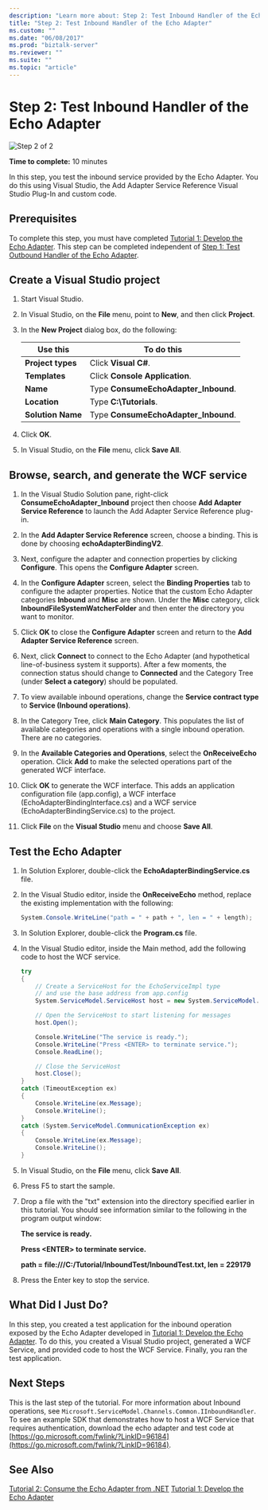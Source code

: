 ```yaml
---
description: "Learn more about: Step 2: Test Inbound Handler of the Echo Adapter"
title: "Step 2: Test Inbound Handler of the Echo Adapter"
ms.custom: ""
ms.date: "06/08/2017"
ms.prod: "biztalk-server"
ms.reviewer: ""
ms.suite: ""
ms.topic: "article"
---
```

# Step 2: Test Inbound Handler of the Echo Adapter
![Step 2 of 2](../../adapters-and-accelerators/adapter-sql/media/step-2of2.gif "Step_2of2")

 **Time to complete:** 10 minutes

 In this step, you test the inbound service provided by the Echo Adapter. You do this using Visual Studio, the Add Adapter Service Reference Visual Studio Plug-In and custom code.

## Prerequisites
 To complete this step, you must have completed [Tutorial 1: Develop the Echo Adapter](../../adapters-and-accelerators/wcf-lob-adapter-sdk/tutorial-1-develop-the-echo-adapter.md). This step can be completed independent of [Step 1: Test Outbound Handler of the Echo Adapter](../../adapters-and-accelerators/wcf-lob-adapter-sdk/step-1-test-outbound-handler-of-the-echo-adapter.md).

## Create a Visual Studio project

1.  Start Visual Studio.

2.  In Visual Studio, on the **File** menu, point to **New**, and then click **Project**.

3.  In the **New Project** dialog box, do the following:

    |Use this|To do this|
    |--------------|----------------|
    |**Project types**|Click **Visual C#**.|
    |**Templates**|Click **Console Application**.|
    |**Name**|Type **ConsumeEchoAdapter_Inbound**.|
    |**Location**|Type **C:\Tutorials**.|
    |**Solution Name**|Type **ConsumeEchoAdapter_Inbound**.|

4.  Click **OK**.

5.  In Visual Studio, on the **File** menu, click **Save All**.

## Browse, search, and generate the WCF service

1.  In the Visual Studio Solution pane, right-click **ConsumeEchoAdapter_Inbound** project then choose **Add Adapter Service Reference** to launch the Add Adapter Service Reference plug-in.

2.  In the **Add Adapter Service Reference** screen, choose a binding. This is done by choosing **echoAdapterBindingV2**.

3.  Next, configure the adapter and connection properties by clicking **Configure**.  This opens the **Configure Adapter** screen.

4.  In the **Configure Adapter** screen, select the **Binding Properties** tab to configure the adapter properties. Notice that the custom Echo Adapter categories **Inbound** and **Misc** are shown. Under the **Misc** category, click **InboundFileSystemWatcherFolder** and then enter the directory you want to monitor.

5.  Click **OK** to close the **Configure Adapter** screen and return to the **Add Adapter Service Reference** screen.

6.  Next, click **Connect** to connect to the Echo Adapter (and hypothetical line-of-business system it supports). After a few moments, the connection status should change to **Connected** and the Category Tree (under **Select a category**) should be populated.

7.  To view available inbound operations, change the **Service contract type** to **Service (Inbound operations)**.

8.  In the Category Tree, click **Main Category**. This populates the list of available categories and operations with a single inbound operation. There are no categories.

9. In the **Available Categories and Operations**, select the **OnReceiveEcho** operation. Click **Add** to make the selected operations part of the generated WCF interface.

10. Click **OK** to generate the WCF interface. This adds an application configuration file (app.config), a WCF interface (EchoAdapterBindingInterface.cs) and a WCF service (EchoAdapterBindingService.cs) to the project.

11. Click **File** on the **Visual Studio** menu and choose **Save All**.

## Test the Echo Adapter

1.  In Solution Explorer, double-click the **EchoAdapterBindingService.cs** file.

2.  In the Visual Studio editor, inside the **OnReceiveEcho** method, replace the existing implementation with the following:

    ```csharp
    System.Console.WriteLine("path = " + path + ", len = " + length);
    ```

3.  In Solution Explorer, double-click the **Program.cs** file.

4.  In the Visual Studio editor, inside the Main method, add the following code to host the WCF service.

    ```csharp
    try
    {
        // Create a ServiceHost for the EchoServiceImpl type
        // and use the base address from app.config
        System.ServiceModel.ServiceHost host = new System.ServiceModel.ServiceHost(typeof(EchoAdapterBindingNamespace.EchoAdapterBindingService));

        // Open the ServiceHost to start listening for messages
        host.Open();

        Console.WriteLine("The service is ready.");
        Console.WriteLine("Press <ENTER> to terminate service.");
        Console.ReadLine();

        // Close the ServiceHost
        host.Close();
    }
    catch (TimeoutException ex)
    {
        Console.WriteLine(ex.Message);
        Console.WriteLine();
    }
    catch (System.ServiceModel.CommunicationException ex)
    {
        Console.WriteLine(ex.Message);
        Console.WriteLine();
    }
    ```

5.  In Visual Studio, on the **File** menu, click **Save All**.

6.  Press F5 to start the sample.

7.  Drop a file with the "txt" extension into the directory specified earlier in this tutorial. You should see information similar to the following in the program output window:

     **The service is ready.**

     **Press \<ENTER\> to terminate service.**

     **path = file:///C:/Tutorial/InboundTest/InboundTest.txt, len = 229179**

8.  Press the Enter key to stop the service.

## What Did I Just Do?
 In this step, you created a test application for the inbound operation exposed by the Echo Adapter developed in [Tutorial 1: Develop the Echo Adapter](../../adapters-and-accelerators/wcf-lob-adapter-sdk/tutorial-1-develop-the-echo-adapter.md). To do this, you created a Visual Studio project, generated a WCF Service, and provided code to host the WCF Service. Finally, you ran the test application.

## Next Steps
 This is the last step of the tutorial. For more information about Inbound operations, see `Microsoft.ServiceModel.Channels.Common.IInboundHandler`. To see an example SDK that demonstrates how to host a WCF Service that requires authentication, download the echo adapter and test code at [https://go.microsoft.com/fwlink/?LinkID=96184](https://go.microsoft.com/fwlink/?LinkID=96184).

## See Also
 [Tutorial 2: Consume the Echo Adapter from .NET](../../adapters-and-accelerators/wcf-lob-adapter-sdk/tutorial-2-consume-the-echo-adapter-from-net.md)
 [Tutorial 1: Develop the Echo Adapter](../../adapters-and-accelerators/wcf-lob-adapter-sdk/tutorial-1-develop-the-echo-adapter.md)
